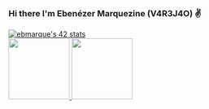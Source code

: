 ### Hi there I'm Ebenézer Marquezine (V4R3J4O) ✌

<div align="left">
<a href="https://github.com/JaeSeoKim/badge42"><img src="https://badge42.vercel.app/api/v2/clhnwlexk001108jtzp0aw03j/stats?cursusId=21&coalitionId=237" alt="ebmarque's 42 stats" /></a>
</div>
<div align="rigt">
  <a href="https://github.com/V4R3J4O">
  <img height="120em" src="https://github-readme-stats.vercel.app/api?username=v4r3j4o&show_icons=true&theme=transparent&include_all_commits=true&count_private=true"/>
  <img height="120em" src="https://github-readme-stats.vercel.app/api/top-langs/?username=v4r3j4o&layout=compact&langs_count=1&theme=transparent"/>
</div>
